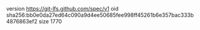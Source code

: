 version https://git-lfs.github.com/spec/v1
oid sha256:bb0e0da27ed64c090a9d4ee50685fee998ff45261b6e357bac333b4876863ef2
size 1770
